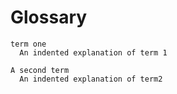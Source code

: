 # Glossary

```{glossary}
term one
  An indented explanation of term 1

A second term
  An indented explanation of term2
```
